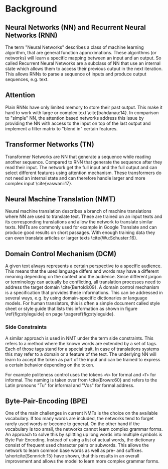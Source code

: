 # Background
## Neural Networks (NN) and Recurrent Neural Networks (RNN)
The term "Neural Networks" describes a class of machine learning algorithm, that are general function approximations.
These algorithms (or networks) will learn a specific mapping between an input and an output.
So called Recurrent Neural Networks are a subclass of NN that use an internal state which allows them to access their previous output in the next iteration.
This allows RNNs to parse a sequence of inputs and produce output sequences, e.g. text.

## Attention
Plain RNNs have only limited memory to store their past output. This make it hard to work with large or complex text \cite{bahdanau:14}.
In comparison to "simple" NN, the attention based networks address this issue by providing the NN with access to the input on top of the last output and implement a filter matrix to "blend in" certain features. 


## Transformer Networks (TN)
Transformer Networks are NN that generate a sequence while reading another sequence.
Compared to RNN that generate the sequence after they read their input.
The network get the full input and the full output and can select different features using attention mechanism.
These transformers do not need an internal state and can therefore handle larger and more complex input \cite{vaswani:17}.


## Neural Machine Translation (NMT)
Neural machine translation describes a branch of machine translations where NN are used to translate text.
These are trained on an input texts and its corresponding translations and allow the network to translate similar texts.
NMTs are commonly used for example in Google Translate and can produce good results on short passages.
With enough training data they can even translate articles or larger texts \cite{Wu:Schuster:16}.

## Domain Control Mechanism (DCM)
A given text always represents a certain perspective to a specific audience.
This means that the used language differs and words may have a different meaning depending on the context and the audience.
Since different jargon or terminology can actually be conflicting, all translation processes need to address the target domain \cite{Bertoldi:09}.
A domain control mechanism is a specification that provides these informations.
This can be addressed in several ways, e.g. by using domain-specific dictionaries or language models.
For human translators, this is often a simple document called style sheet or style guide that lists this information as shown in figure \ref{fig:styleguide} on page \pageref{fig:styleguide}.

### Side Constraints
A similar approach is used in NMT under the term side constraints.
This refers to a method where the known words are extended by a set of tags.
Each of those tags stand for a special trait. In case of translations systems this may refer to a domain or a feature of the text.
The underlying NN will learn to accept the token as part of the input and can be trained to express a certain behavior depending on the token.

For example politeness control uses the tokens `<V>` for formal and `<T>` for informal.
The naming is taken over from \cite{Brown:60} and refers to the Latin pronouns "Tu" for informal and "Vos" for formal address.

## Byte-Pair-Encoding (BPE)
One of the main challenges in current NMTs is the choice on the available vocabulary.
If too many words are included, the networks tend to forget rarely used words or become to general.
On the other hand if the vocabulary is too small, the networks cannot learn complex grammar forms.
An approach to solve this by splitting up long words into multiple symbols is Byte Pair Encoding.
Instead of using a list of actual words, the dictionary consist of frequent used character pairs or subwords.
This allows the network to learn common base words as well as pre- and suffixes.
\shortcite{Sennrich:15} have shown, that this results in an overall improvement and allows the model to learn more complex grammar forms.



